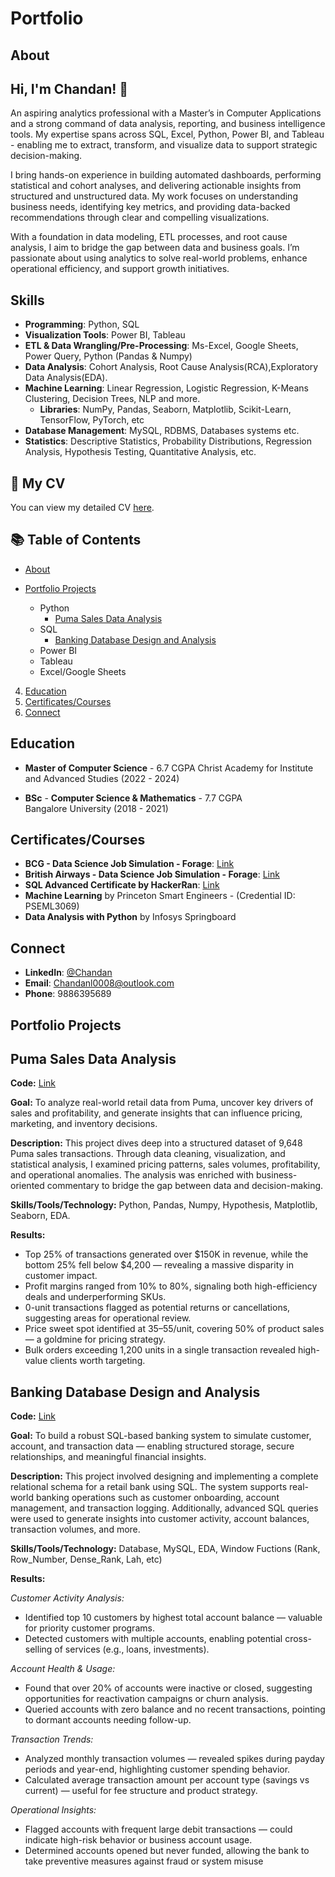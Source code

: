 # Portfolio
## About
## Hi, I'm Chandan! 👋 

An aspiring analytics professional with a Master’s in Computer Applications and a strong command of data analysis, reporting, and business intelligence tools. My expertise spans across SQL, Excel, Python, Power BI, and Tableau - enabling me to extract, transform, and visualize data to support strategic decision-making.

I bring hands-on experience in building automated dashboards, performing statistical and cohort analyses, and delivering actionable insights from structured and unstructured data. My work focuses on understanding business needs, identifying key metrics, and providing data-backed recommendations through clear and compelling visualizations.

With a foundation in data modeling, ETL processes, and root cause analysis, I aim to bridge the gap between data and business goals. I’m passionate about using analytics to solve real-world problems, enhance operational efficiency, and support growth initiatives.

## Skills  
- **Programming**: Python, SQL  
- **Visualization Tools**: Power BI, Tableau
- **ETL & Data Wrangling/Pre-Processing**: Ms-Excel, Google Sheets, Power Query, Python (Pandas & Numpy)
- **Data Analysis**: Cohort Analysis, Root Cause Analysis(RCA),Exploratory Data Analysis(EDA). 
- **Machine Learning**: Linear Regression, Logistic Regression, K-Means Clustering, Decision Trees, NLP and more.
    -  **Libraries**: NumPy, Pandas, Seaborn, Matplotlib, Scikit-Learn, TensorFlow, PyTorch, etc
- **Database Management**: MySQL, RDBMS, Databases systems etc.
- **Statistics**: Descriptive Statistics, Probability Distributions, Regression Analysis, Hypothesis Testing, Quantitative Analysis, etc.

## 📄 My CV  
You can view my detailed CV [here](https://github.com/chandan0026/Portfolio-Projects/blob/main/Resume%20-%20Chandan.pdf).   

## 📚 Table of Contents  
-  [About](#about)  
- [Portfolio Projects](#portfolio-projects)
 
   - Python
       - [Puma Sales Data Analysis](#puma-sales-data-analysis)
   - SQL
       - [Banking Database Design and Analysis](#banking-database-design-and-analysis)
   - Power BI
   - Tableau
   - Excel/Google Sheets

     
4. [Education](#education)  
5. [Certificates/Courses](#certificates-/-courses)  
6. [Connect](#connect)   

## Education

- **Master of Computer Science** - 6.7 CGPA
   Christ Academy for Institute and Advanced Studies (2022 - 2024)
  
- **BSc** - **Computer Science & Mathematics** - 7.7 CGPA  
   Bangalore University (2018 - 2021)


## Certificates/Courses
- **BCG - Data Science Job Simulation - Forage**: [Link](https://forage-uploads-prod.s3.amazonaws.com/completion-certificates/SKZxezskWgmFjRvj9/Tcz8gTtprzAS4xSoK_SKZxezskWgmFjRvj9_yvZK8fdargwGnLHvx_1738672743026_completion_certificate.pdf)
- **British Airways - Data Science Job Simulation - Forage**: [Link](https://forage-uploads-prod.s3.amazonaws.com/completion-certificates/tMjbs76F526fF5v3G/NjynCWzGSaWXQCxSX_tMjbs76F526fF5v3G_yvZK8fdargwGnLHvx_1736937506908_completion_certificate.pdf)
- **SQL Advanced Certificate by HackerRan**: [Link](https://www.hackerrank.com/certificates/0bea6598e58a)
- **Machine Learning** by Princeton Smart Engineers - (Credential ID: PSEML3069)
- **Data Analysis with Python** by Infosys Springboard

## Connect 
- **LinkedIn**: [@Chandan](https://www.linkedin.com/in/chandan-l-19735b318)
- **Email**: Chandanl0008@outlook.com
- **Phone**: 9886395689

## Portfolio Projects

## Puma Sales Data Analysis

**Code:** [Link](https://github.com/chandan0026/Portfolio-Projects/blob/main/puma_data.ipynb)

**Goal:** To analyze real-world retail data from Puma, uncover key drivers of sales and profitability, and generate insights that can influence pricing, marketing, and inventory decisions.

**Description:** This project dives deep into a structured dataset of 9,648 Puma sales transactions. Through data cleaning, visualization, and statistical analysis, I examined pricing patterns, sales volumes, profitability, and operational anomalies. The analysis was enriched with business-oriented commentary to bridge the gap between data and decision-making.

**Skills/Tools/Technology:** Python, Pandas, Numpy, Hypothesis, Matplotlib, Seaborn, EDA.

**Results:** 
* Top 25% of transactions generated over $150K in revenue, while the bottom 25% fell below $4,200 — revealing a massive disparity in customer impact.
* Profit margins ranged from 10% to 80%, signaling both high-efficiency deals and underperforming SKUs.
* 0-unit transactions flagged as potential returns or cancellations, suggesting areas for operational review.
* Price sweet spot identified at $35–$55/unit, covering 50% of product sales — a goldmine for pricing strategy.
* Bulk orders exceeding 1,200 units in a single transaction revealed high-value clients worth targeting.

## Banking Database Design and Analysis

**Code:** [Link](https://github.com/chandan0026/Portfolio-Projects/blob/main/banking%20-%20project.sql)

**Goal:** To build a robust SQL-based banking system to simulate customer, account, and transaction data — enabling structured storage, secure relationships, and meaningful financial insights.

**Description:** This project involved designing and implementing a complete relational schema for a retail bank using SQL. The system supports real-world banking operations such as customer onboarding, account management, and transaction logging. Additionally, advanced SQL queries were used to generate insights into customer activity, account balances, transaction volumes, and more.

**Skills/Tools/Technology:** Database, MySQL, EDA, Window Fuctions (Rank, Row_Number, Dense_Rank, Lah, etc)

**Results:** 

*Customer Activity Analysis:*
  * Identified top 10 customers by highest total account balance — valuable for priority customer programs.
  * Detected customers with multiple accounts, enabling potential cross-selling of services (e.g., loans, investments).

*Account Health & Usage:*
  * Found that over 20% of accounts were inactive or closed, suggesting opportunities for reactivation campaigns or churn analysis.
  * Queried accounts with zero balance and no recent transactions, pointing to dormant accounts needing follow-up.

*Transaction Trends:*
  * Analyzed monthly transaction volumes — revealed spikes during payday periods and year-end, highlighting customer spending behavior.
  * Calculated average transaction amount per account type (savings vs current) — useful for fee structure and product strategy.

*Operational Insights:*
  * Flagged accounts with frequent large debit transactions — could indicate high-risk behavior or business account usage.
  * Determined accounts opened but never funded, allowing the bank to take preventive measures against fraud or system misuse



 
